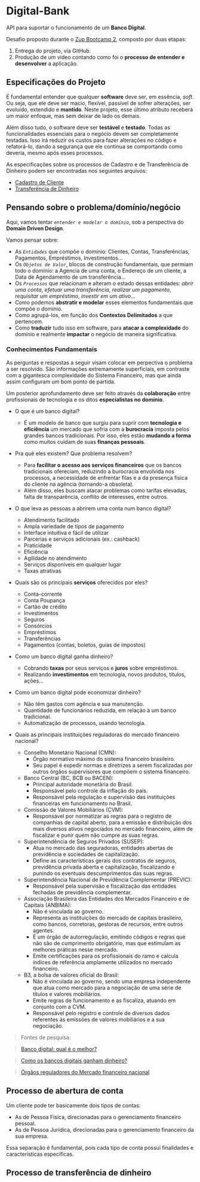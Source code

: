 # Digital-Bank

API para suportar o funcionamento de um **Banco Digital**.

Desafio proposto durante o [Zup Bootcamp 2](https://www.zup.com.br), composto por duas etapas:

1) Entrega do projeto, via GitHub.
2) Produção de um vídeo contando como foi o **processo de entender e desenvolver** a aplicação.


## Especificações do Projeto

É fundamental entender que qualquer **software** deve ser, em essência, *soft*. Ou seja, que ele deve ser macio, flexível, passível de sofrer alterações, ser evoluido, extendido e **mantido**. Neste projeto, esse último atributo receberá um maior enfoque, mas sem deixar de lado os demais.

Além disso tudo, o software deve ser **testável** e **testado**. Todas as funcionalidades essenciais para o negócio devem ser completamente testadas. Isso irá reduzir os custos para fazer alterações no código e refatorá-lo, dando a segurança que ele continua se comportando como deveria, mesmo após esses processos.

As especificações sobre os processos de Cadastro e de Transferência de Dinheiro podem ser encontradas nos seguintes arquivos:
- [Cadastro de Cliente](https://github.com/ZaqueuCavalcante/Digital-Bank/blob/main/CADASTRO.md)
- [Transferência de Dinheiro](https://github.com/ZaqueuCavalcante/Digital-Bank/blob/main/TRANSFERENCIA.md)


## Pensando sobre o problema/domínio/negócio

Aqui, vamos tentar *`entender e modelar o domínio`*, sob a perspectiva do **Domain Driven Design**.

Vamos pensar sobre:
- As *`Entidades`* que compõe o domínio: Clientes, Contas, Transferências, Pagamentos, Empréstimos, Investimentos...
- Os *`Objetos de Valor`*, blocos de construção fundamentais, que permiam todo o domínio: a Agencia de uma conta, o Endereço de um cliente, a Data de Agendamento de um transferência...
- Os *`Processos`* que relacionam e alteram o estado dessas entidades: *abrir uma conta*, *efetuar uma transferência*, *realizar um pagamento*, *requisitar um empréstimo*, *investir em um ativo*...
- Como podemos **abstratir e modelar** esses elementos fundamentais que compõe o domínio.
- Como agrupá-los, em função dos **Contextos Delimitados** a que pertencem.
- Como **traduzir** tudo isso em software, para **atacar a complexidade** do domínio e realmente **impactar** o negócio de maneira significativa.

### Conhecimentos Fundamentais

As perguntas e respostas a seguir visam colocar em perpectiva o problema a ser resolvido. São informações extremamente superficiais, em contraste com a gigantesca complexidade do Sistema Financeiro, mas que ainda assim configuram um bom ponto de partida.

Um posterior aprofundamento deve ser feito através da **colaboração** entre profissionais de tecnologia e os ditos **especialistas no domínio**.

- O que é um banco digital?
    - É um modelo de banco que surgiu para suprir com **tecnologia e eficiência** um mercado que sofria com a **burocracia** imposta pelos grandes bancos tradicionais. Por isso, eles estão **mudando a forma** como muitos cuidam de suas **finanças pessoais**.

- Pra quê eles existem? Que problema resolvem?
    - Para **facilitar o acesso aos serviços financeiros** que os bancos tradicionais ofereciam, reduzindo a burocracia envolvida nos processos, a necessidade de enfrentar filas e a da presença física do cliente na agência (tornando-a obsoleta).
    - Além disso, eles buscam atacar problemas como tarifas elevadas, falta de transparência, conflito de interesses, entre outros.

- O que leva as pessoas a abrirem uma conta num banco digital?
    - Atendimento facilitado
    - Ampla variedade de tipos de pagamento
    - Interface intuitiva e fácil de utilizar
    - Parcerias e serviços adicionais (ex.: cashback)
    - Praticidade
    - Eficiência
    - Agilidade no atendimento
    - Serviços disponíveis em qualquer lugar
    - Taxas atrativas

- Quais são os principais **serviços** oferecidos por eles?
    - Conta-corrente
    - Conta Poupança
    - Cartão de crédito
    - Investimentos
    - Seguros
    - Consórcios
    - Empréstimos
    - Transferências
    - Pagamentos (contas, boletos, guias de impostos)

- Como um banco digital ganha dinheiro?
    - Cobrando **taxas** por seus serviços e **juros** sobre empréstimos.
    - Realizando **investimentos** em tecnologia, novos produtos, títulos, ações...

- Como um banco digital pode economizar dinheiro?
    - Não têm gastos com agência e sua manutenção.
    - Quantidade de funcionários reduzida, em relação à um banco tradicional.
    - Automatização de processos, usando tecnologia.

- Quais as principais instituições reguladoras do mercado financeiro nacional?
    - Conselho Monetário Nacional (CMN):
        - Órgão normativo máximo do sistema financeiro brasileiro.
        - Seu papel é expedir normas e diretrizes a serem fiscalizadas por outros órgãos supervisores que compõem o sistema financeiro.
    - Banco Central (BC, BCB ou BACEN):
        - Principal autoridade monetária do Brasil.
        - Responsável pelo controle da inflação do país.
        - Responsável pela regulação e supervisão das instituições financeiras em funcionamento no Brasil.
    - Comissão de Valores Mobiliários (CVM):
        - Responsável por normatizar as regras para o registro de companhias de capital aberto, para a emissão e distribuição dos mais diversos ativos negociados no mercado financeiro, além de fiscalizar e punir quem não cumpre as suas regras.
    - Superintendência de Seguros Privados (SUSEP):
        - Atua no mercado das seguradoras, entidades abertas de previdência e sociedades de capitalização.
        - Define as características gerais dos contratos de seguros, previdência privada aberta e capitalização, fiscalizando e punindo os eventuais descumprimentos das suas regras.
    - Superintendência Nacional de Previdência Complementar (PREVIC):
        - Responsável pela supervisão e fiscalização das entidades fechadas de previdência complementar.
    - Associação Brasileira das Entidades dos Mercados Financeiro e de Capitais (ANBIMA):
        - Não é vinculada ao governo.
        - Representa as instituições do mercado de capitais brasileiro, como bancos, corretoras, gestoras de recursos, entre outros agentes.
        - É um órgão de autorregulação, emitindo códigos e regras que não são de cumprimento obrigatório, mas que estimulam as melhores práticas nesse mercado.
        - Emite certificações para os profissionais do ramo e calcula índices de referência amplamente utilizados no mercado financeiro.
    - B3, a bolsa de valores oficial do Brasil:
        - Não é vinculada ao governo, sendo uma empresa independente que atua como mercado para a negociação de uma série de títulos e valores mobiliários.
        - Emite regras de funcionamento e as fiscaliza, atuando em conjunto com a CVM.
        - Responsável pelo registro e controle de diversos dados referentes às emissões de valores mobiliários e a sua negociação.

> Fontes de pesquisa:

> [Banco digital: qual é o melhor?](https://blog.magnetis.com.br/bancos-digitais/)

> [Como os bancos digitais ganham dinheiro?](https://fintech.com.br/blog/fintech/como-bancos-digitais-ganham-dinheiro/)

> [Órgãos reguladores do Mercado financeiro nacional](https://www.parmais.com.br/blog/orgaos-reguladores-do-mercado-financeiro/)


## Processo de abertura de conta

Um cliente pode ter basicamente dois tipos de contas:
- As de Pessoa Física, direcionadas para o gerenciamento financeiro pessoal.
- As de Pessoa Jurídica, direcionadas para o gerenciamento financeiro da sua empresa.

Essa separação é fundamental, pois cada tipo de conta possui finalidades e características específicas.





## Processo de transferência de dinheiro


